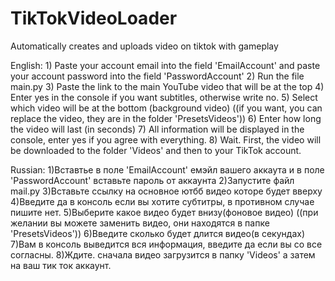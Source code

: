 # TikTokVideoLoader
Automatically creates and uploads video on tiktok with gameplay


English:
    1) Paste your account email into the field 'EmailAccount' and paste your account password into the field 'PasswordAccount'
    2) Run the file main.py
    3) Paste the link to the main YouTube video that will be at the top
    4) Enter yes in the console if you want subtitles, otherwise write no.
    5) Select which video will be at the bottom (background video) ((if you want, you can replace the video, they are in the folder 'PresetsVideos'))
    6) Enter how long the video will last (in seconds)
    7) All information will be displayed in the console, enter yes if you agree with everything.
    8) Wait. First, the video will be downloaded to the folder 'Videos' and then to your TikTok account.


Russian:
    1)Вставтье в поле 'EmailAccount' емэйл вашего аккаута и в поле 'PasswordAccount' вставьте пароль от аккаунта
    2)Запустите файл mail.py
    3)Вставьте ссылку на основное ютбб видео которе будет вверху
    4)Введите да в консоль если вы хотите субтитры, в противном случае пишите нет.
    5)Выберите какое видео будет внизу(фоновое видео) ((при желании вы можете заменить видео, они находятся в папке 'PresetsVideos'))
    6)Введите сколько будет длится видео(в секундах)
    7)Вам в консоль выведится вся информация, введите да если вы со все согласны.
    8)Ждите. сначала видео загрузится в папку 'Videos' а затем на ваш тик ток аккаунт.